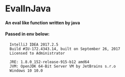 # EvalInJava
#### An eval like function written by java
#### Passed in env below:
      IntelliJ IDEA 2017.2.5
      Build #IU-172.4343.14, built on September 26, 2017
      Licensed to Administrator

      JRE: 1.8.0_152-release-915-b12 amd64
      JVM: OpenJDK 64-Bit Server VM by JetBrains s.r.o
      Windows 10 10.0
